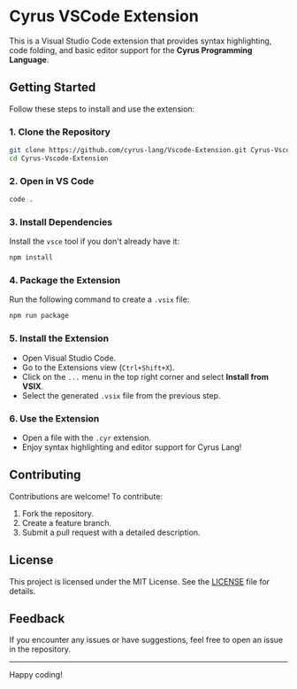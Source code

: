 # Cyrus VSCode Extension

This is a Visual Studio Code extension that provides syntax highlighting, code folding, and basic editor support for the **Cyrus Programming Language**.

## Getting Started

Follow these steps to install and use the extension:

### 1. Clone the Repository

```bash
git clone https://github.com/cyrus-lang/Vscode-Extension.git Cyrus-Vscode-Extension
cd Cyrus-Vscode-Extension
```

### 2. Open in VS Code

```bash
code .
```

### 3. Install Dependencies

Install the `vsce` tool if you don't already have it:

```bash
npm install
```

### 4. Package the Extension

Run the following command to create a `.vsix` file:

```bash
npm run package
```

### 5. Install the Extension

- Open Visual Studio Code.
- Go to the Extensions view (`Ctrl+Shift+X`).
- Click on the `...` menu in the top right corner and select **Install from VSIX**.
- Select the generated `.vsix` file from the previous step.

### 6. Use the Extension

- Open a file with the `.cyr` extension.
- Enjoy syntax highlighting and editor support for Cyrus Lang!

## Contributing

Contributions are welcome! To contribute:

1. Fork the repository.
2. Create a feature branch.
3. Submit a pull request with a detailed description.

## License

This project is licensed under the MIT License. See the [LICENSE](./LICENSE) file for details.

## Feedback

If you encounter any issues or have suggestions, feel free to open an issue in the repository.

---

Happy coding!